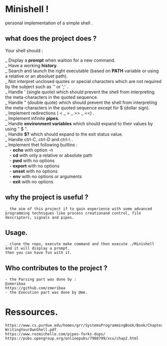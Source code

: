 
# Minishell !
personal implementation of a simple shell .

## what does the project does ?

Your shell should :

_ Display a **prompt** when waition for a new command.<br/>
_ Have a working **history**.<br/>
_ Search and launch the right executable (based on **PATH** variable or using a relative or an absoluet path).<br/>
_ Not interpret unclosed quotes or special characters which are not required by the subject such as '\' or ';' .<br/>
_ Handle ' (single quote) which should prevent the shell from interpreting the meta-characters in the quoted sequence.<br/>
_ Handle " (double quote) which should prevent the shell from interpreting the meta-characters in the quoted sequence except for $ (dollar sign).<br/>
_ Implement redirections ( < _ > _ >> _ <<) .<br/>
_ Implement infinite **pipes**.<br/>
_ Handle **environment variables** which should expand to their values by using " $ ".<br/>
_ Handle **$?** which should expand to the exit status value.<br/>
_ Handle ctrl-C, ctrl-D and ctrl-\ .<br/>
_ Implement thet following builtins :<br/>
	&emsp;- **echo** with option -n <br/>
	&emsp;- **cd** with only a relative or absolute path <br/>
	&emsp;- **pwd** with no options <br/>
	&emsp;- **export** with no options <br/>
	&emsp;- **unset** with no options <br/>
	&emsp;- **env** with no options or arguments <br/>
	&emsp;- **exit** with no options <br/>
## why the project is useful ?
	_ the aim of this project if to gain experience with some advanced programming techniques like process creationand control, file descriptors, signals and pipes.
## Usage.
	_ clone the repo, execute make command and then execute ./Minishell and it will display a prompt. 
	then you can have fun with it.
## Who contributes to the project ?
	- the Parsing part was done by :
	@zmeribaa
	https://github.com/zmeribaa
	- the Execution part was done by @me.
# Ressources.
	https://www.cs.purdue.edu/homes/grr/SystemsProgrammingBook/Book/Chapter5-WritingYourOwnShell.pdf
	https://www.rozmichelle.com/pipes-forks-dups/
	https://pubs.opengroup.org/onlinepubs/7908799/xcu/chap2.html

